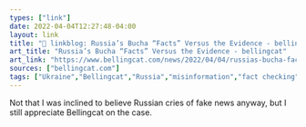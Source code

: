 ```yaml
---
types: ["link"]
date: 2022-04-04T12:27:48-04:00
layout: link
title: "🔗 linkblog: Russia’s Bucha “Facts” Versus the Evidence - bellingcat'"
art_title: "Russia’s Bucha “Facts” Versus the Evidence - bellingcat"
art_link: "https://www.bellingcat.com/news/2022/04/04/russias-bucha-facts-versus-the-evidence/"
sources: ["bellingcat.com"]
tags: ["Ukraine","Bellingcat","Russia","misinformation","fact checking"]
---
```

Not that I was inclined to believe Russian cries of fake news anyway, but I still appreciate Bellingcat on the case.
